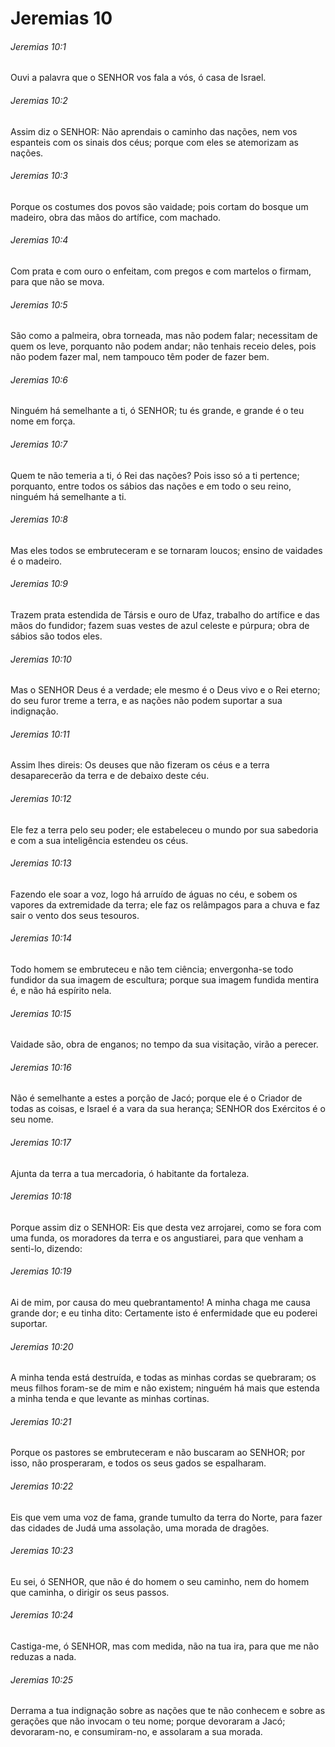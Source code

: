 # Jeremias 10

###### Jeremias 10:1

Ouvi a palavra que o SENHOR vos fala a vós, ó casa de Israel.

###### Jeremias 10:2

Assim diz o SENHOR: Não aprendais o caminho das nações, nem vos espanteis com os sinais dos céus; porque com eles se atemorizam as nações.

###### Jeremias 10:3

Porque os costumes dos povos são vaidade; pois cortam do bosque um madeiro, obra das mãos do artífice, com machado.

###### Jeremias 10:4

Com prata e com ouro o enfeitam, com pregos e com martelos o firmam, para que não se mova.

###### Jeremias 10:5

São como a palmeira, obra torneada, mas não podem falar; necessitam de quem os leve, porquanto não podem andar; não tenhais receio deles, pois não podem fazer mal, nem tampouco têm poder de fazer bem.

###### Jeremias 10:6

Ninguém há semelhante a ti, ó SENHOR; tu és grande, e grande é o teu nome em força.

###### Jeremias 10:7

Quem te não temeria a ti, ó Rei das nações? Pois isso só a ti pertence; porquanto, entre todos os sábios das nações e em todo o seu reino, ninguém há semelhante a ti.

###### Jeremias 10:8

Mas eles todos se embruteceram e se tornaram loucos; ensino de vaidades é o madeiro.

###### Jeremias 10:9

Trazem prata estendida de Társis e ouro de Ufaz, trabalho do artífice e das mãos do fundidor; fazem suas vestes de azul celeste e púrpura; obra de sábios são todos eles.

###### Jeremias 10:10

Mas o SENHOR Deus é a verdade; ele mesmo é o Deus vivo e o Rei eterno; do seu furor treme a terra, e as nações não podem suportar a sua indignação.

###### Jeremias 10:11

Assim lhes direis: Os deuses que não fizeram os céus e a terra desaparecerão da terra e de debaixo deste céu.

###### Jeremias 10:12

Ele fez a terra pelo seu poder; ele estabeleceu o mundo por sua sabedoria e com a sua inteligência estendeu os céus.

###### Jeremias 10:13

Fazendo ele soar a voz, logo há arruído de águas no céu, e sobem os vapores da extremidade da terra; ele faz os relâmpagos para a chuva e faz sair o vento dos seus tesouros.

###### Jeremias 10:14

Todo homem se embruteceu e não tem ciência; envergonha-se todo fundidor da sua imagem de escultura; porque sua imagem fundida mentira é, e não há espírito nela.

###### Jeremias 10:15

Vaidade são, obra de enganos; no tempo da sua visitação, virão a perecer.

###### Jeremias 10:16

Não é semelhante a estes a porção de Jacó; porque ele é o Criador de todas as coisas, e Israel é a vara da sua herança; SENHOR dos Exércitos é o seu nome.

###### Jeremias 10:17

Ajunta da terra a tua mercadoria, ó habitante da fortaleza.

###### Jeremias 10:18

Porque assim diz o SENHOR: Eis que desta vez arrojarei, como se fora com uma funda, os moradores da terra e os angustiarei, para que venham a senti-lo, dizendo:

###### Jeremias 10:19

Ai de mim, por causa do meu quebrantamento! A minha chaga me causa grande dor; e eu tinha dito: Certamente isto é enfermidade que eu poderei suportar.

###### Jeremias 10:20

A minha tenda está destruída, e todas as minhas cordas se quebraram; os meus filhos foram-se de mim e não existem; ninguém há mais que estenda a minha tenda e que levante as minhas cortinas.

###### Jeremias 10:21

Porque os pastores se embruteceram e não buscaram ao SENHOR; por isso, não prosperaram, e todos os seus gados se espalharam.

###### Jeremias 10:22

Eis que vem uma voz de fama, grande tumulto da terra do Norte, para fazer das cidades de Judá uma assolação, uma morada de dragões.

###### Jeremias 10:23

Eu sei, ó SENHOR, que não é do homem o seu caminho, nem do homem que caminha, o dirigir os seus passos.

###### Jeremias 10:24

Castiga-me, ó SENHOR, mas com medida, não na tua ira, para que me não reduzas a nada.

###### Jeremias 10:25

Derrama a tua indignação sobre as nações que te não conhecem e sobre as gerações que não invocam o teu nome; porque devoraram a Jacó; devoraram-no, e consumiram-no, e assolaram a sua morada.

